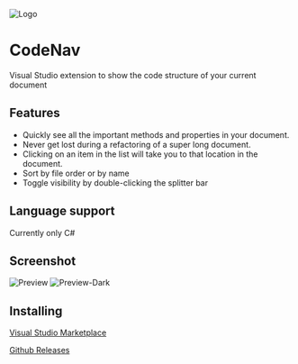 ![Logo](https://raw.githubusercontent.com/sboulema/CodeNav/master/CodeNav/Resources/CodeNav.png)

# CodeNav
Visual Studio extension to show the code structure of your current document

## Features
- Quickly see all the important methods and properties in your document.
- Never get lost during a refactoring of a super long document.
- Clicking on an item in the list will take you to that location in the document.
- Sort by file order or by name 
- Toggle visibility by double-clicking the splitter bar

## Language support
Currently only C#

## Screenshot
![Preview](https://raw.githubusercontent.com/sboulema/CodeNav/master/CodeNav/Resources/Preview.png) ![Preview-Dark](https://raw.githubusercontent.com/sboulema/CodeNav/master/CodeNav/Resources/Preview-dark.png)

## Installing
[Visual Studio Marketplace](https://marketplace.visualstudio.com/items?itemName=SamirBoulema.CodeNav)

[Github Releases](https://github.com/sboulema/CodeNav/releases)